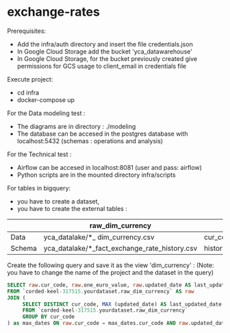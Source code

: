 # exchange-rates

Prerequisites:
- Add the infra/auth directory and insert the file credentials.json
- In Google Cloud Storage add the bucket 'yca_datawarehouse'
- In Google Cloud Storage, for the bucket previously created give permissions for GCS usage to client_email in credentials file 

Execute project:
- cd infra
- docker-compose up

For the Data modeling test :
- The diagrams are in directory : ./modeling
- The database can be accesed in the postgres database with localhost:5432 (schemas : operations and analysis)

For the Technical test :
- Airflow can be accesed in localhost:8081 (user and pass: airflow)
- Python scripts are in the mounted directory infra/scripts

For tables in bigquery:

- you have to create a dataset,
- you have to create the external tables :

|| raw_dim_currency | fact_exchange_rate_history |
| ------ | ------ | ------ |
|Data|yca_datalake/*_ dim_currency.csv|cur_code: string, one_euro_value: float, updated_date: date, serial_code: string|
|Schema|yca_datalake/*_fact_exchange_rate_history.csv|history_date:date,from_cur_code:string,to_cur_code:string,exchange_rate:float|


Create the following query and save it as the view 'dim_currency' :
(Note: you have to change the name of the project and the dataset in the query) 

```sql
SELECT raw.cur_code, raw.one_euro_value, raw.updated_date AS last_updated_date, raw.serial_code
FROM `corded-keel-317515.yourdataset.raw_dim_currency` AS raw
JOIN (
     SELECT DISTINCT cur_code, MAX (updated_date) AS last_updated_date
     FROM `corded-keel-317515.yourdataset.raw_dim_currency`
     GROUP BY cur_code
) as max_dates ON raw.cur_code = max_dates.cur_code AND raw.updated_date = max_dates.last_updated_date
```

